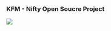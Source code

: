 <h3 title="hehehe"> KFM - Nifty Open Soucre Project</h3>

<img src="https://i.ibb.co/NVWZcSN/WSAcsgo.png" align="left">

